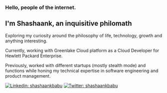 ### Hello, people of the internet. 

## I'm Shashaank, an inquisitive philomath

Exploring my curiosity around the philosophy of life, technology, growth and anything interesting. 

Currently, working with Greenlake Cloud platform as a Cloud Developer for Hewlett Packard Enterprise.

Previously, worked with different startups (mostly stealth mode) and functions while honing my technical expertise in software engineering and product management.

[![Linkedin: shashaankbabu](https://img.shields.io/badge/-shashaank-blue?style=for-the-badge&logo=Linkedin&logoColor=white&link=https://www.linkedin.com/in/shashaankbabu/)](https://www.linkedin.com/in/shashaankbabu/)
[![Twitter: shashaankbabu](https://img.shields.io/badge/-shashaank-blue?style=for-the-badge&logo=Twitter&logoColor=white&link=https://twitter.com/shashaankbabu)](https://twitter.com/shashaankbabu)
